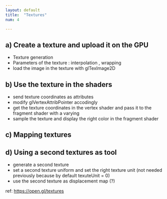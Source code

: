 ```yaml
---
layout: default
title:  "Textures"
num: 4

---
```



## a) Create a texture and upload it on the GPU

* Texture generation
* Parameters of the texture : interpolation , wrapping
* load the image in the texture with glTexImage2D

## b) Use the texture in the shaders

* send texture coordinates as attributes
* modify glVertexAttribPointer accodingly
* get the texture coordinates in the vertex shader and pass it to the fragment shader with a varying
* sample the texture and display the right color in the fragment shader

## c) Mapping textures



## d) Using a second textures as tool
* generate a second texture
* set a second texture uniform and set the right texture unit (not needed previously because by default texuteUnit = 0)
* use the second texture as displacement map (?)

ref: https://open.gl/textures
